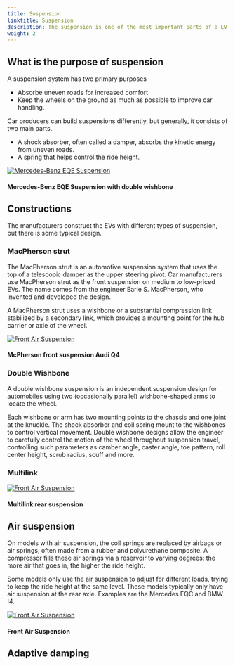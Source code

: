 ```yaml
---
title: Suspension
linktitle: Suspension
description: The suspension is one of the most important parts of a EV drivetrain. EVKX.net gives you all details. 
weight: 2
---
```

<!-- markdownlint-disable MD033 -->

## What is the purpose of suspension

A suspension system has two primary purposes

- Absorbe uneven roads for increased comfort
- Keep the wheels on the ground as much as possible to improve car handling.

 Car producers can build suspensions differently, but generally, it consists of two main parts.

- A shock absorber, often called a damper, absorbs the kinetic energy from uneven roads. 
- A spring that helps control the ride height.

<figur>
    <a href="https://media.evkx.net/multimedia/technology/suspension/mercedeseqesteel.jpg">
        <img src="https://media.evkx.net/multimedia/technology/suspension/mercedeseqesteel_st.jpg" alt="Mercedes-Benz EQE Suspension" title="Mercedes-Benz EQE Suspension">
    </a>
    <figcaption><h4>Mercedes-Benz EQE Suspension with double wishbone</h4></figcaption>
</figur>

## Constructions

The manufacturers construct the EVs with different types of suspension,  but there is some typical design. 

### MacPherson strut

The MacPherson strut is an automotive suspension system that uses the top of a telescopic damper as the upper steering pivot. Car manufacturers use MacPherson strut as the front suspension on medium to low-priced EVs. The name comes from the engineer Earle S. MacPherson, who invented and developed the design.

A MacPherson strut uses a wishbone or a substantial compression link stabilized by a secondary link, which provides a mounting point for the hub carrier or axle of the wheel.

<figur>
    <a href="https://media.evkx.net/multimedia/technology/suspension/mcphersonfront_1.jpg">
        <img src="https://media.evkx.net/multimedia/technology/suspension/mcphersonfront_1_st.jpg" alt="Front Air Suspension" title="Front Air Suspension">
    </a>
    <figcaption><h4>McPherson front suspension Audi Q4</h4></figcaption>
</figur>

### Double Wishbone

A double wishbone suspension is an independent suspension design for automobiles using two (occasionally parallel) wishbone-shaped arms to locate the wheel. 

Each wishbone or arm has two mounting points to the chassis and one joint at the knuckle. The shock absorber and coil spring mount to the wishbones to control vertical movement. Double wishbone designs allow the engineer to carefully control the motion of the wheel throughout suspension travel, controlling such parameters as camber angle, caster angle, toe pattern, roll center height, scrub radius, scuff and more.


### Multilink

<figur>
    <a href="https://media.evkx.net/multimedia/technology/suspension/fivelinkrearsuspension_1.jpg">
        <img src="https://media.evkx.net/multimedia/technology/suspension/fivelinkrearsuspension_1_st.jpg" alt="Front Air Suspension" title="Front Air Suspension">
    </a>
    <figcaption><h4>Multilink rear suspension</h4></figcaption>
</figur>

## Air suspension

On models with air suspension, the coil springs are replaced by airbags or air springs, often made from a rubber and polyurethane composite. A compressor fills these air springs via a reservoir to varying degrees: the more air that goes in, the higher the ride height.

Some models only use the air suspension to adjust for different loads, trying to keep the ride height at the same level. These models typically only have air suspension at the rear axle. Examples are the Mercedes EQC and BMW I4. 

<figur>
    <a href="https://media.evkx.net/multimedia/technology/suspension/wishboneairsuspensionfront.jpg">
        <img src="https://media.evkx.net/multimedia/technology/suspension/wishboneairsuspensionfront_st.jpg" alt="Front Air Suspension" title="Front Air Suspension">
    </a>
    <figcaption><h4>Front Air Suspension</h4></figcaption>
</figur>

## Adaptive damping

